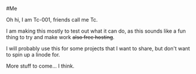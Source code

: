 #Me

Oh hi, I am Tc-001, friends call me Tc.
 
I am making this mostly to test out what it can do, as this sounds like a fun thing to try and make work ~~also free hosting~~. 

I will probably use this for some projects that I want to share, but don't want to spin up a linode for.

More stuff to come... I think.
